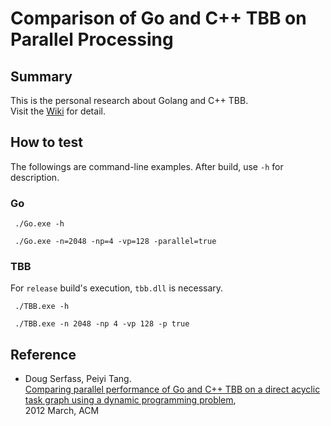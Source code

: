 # Comparison of Go and C++ TBB on Parallel Processing 

## Summary
This is the personal research about Golang and C++ TBB.   
Visit the [Wiki](https://github.com/luncliff/Research-Go-Cpp/wiki) for detail.

## How to test
The followings are command-line examples. After build, use `-h` for description.

### Go
```
 ./Go.exe -h

 ./Go.exe -n=2048 -np=4 -vp=128 -parallel=true
```

### TBB
For `release` build's execution, `tbb.dll` is necessary.
```
 ./TBB.exe -h

 ./TBB.exe -n 2048 -np 4 -vp 128 -p true
```

## Reference
 - Doug Serfass, Peiyi Tang.   
  [Comparing parallel performance of Go and C++ TBB on a direct acyclic task graph using a dynamic programming problem](http://dl.acm.org/citation.cfm?id=2184575),  
  2012 March, ACM
